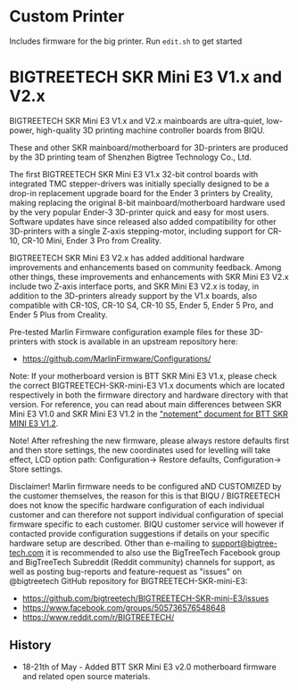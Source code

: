 # Custom Printer 
Includes firmware for the big printer. 
Run `edit.sh` to get started

# BIGTREETECH SKR Mini E3 V1.x and V2.x

BIGTREETECH SKR Mini E3 V1.x and V2.x mainboards are ultra-quiet, low-power, high-quality 3D printing machine controller boards from BIQU.

These and other SKR mainboard/motherboard for 3D-printers are produced by the 3D printing team of Shenzhen Bigtree Technology Co., Ltd. 

The first BIGTREETECH SKR Mini E3 V1.x 32-bit control boards with integrated TMC stepper-drivers was initially specially designed to be a drop-in replacement upgrade board for the Ender 3 printers by Creality, making replacing the original 8-bit mainboard/motherboard hardware used by the very popular Ender-3 3D-printer quick and easy for most users. Software updates have since released also added compatibility for other 3D-printers with a single Z-axis stepping-motor, including support for CR-10, CR-10 Mini, Ender 3 Pro from Creality.

BIGTREETECH SKR Mini E3 V2.x has added additional hardware improvements and enhancements based on community feedback. Among other things, these improvements and enhancements with SKR Mini E3 V2.x include two Z-axis interface ports, and SKR Mini E3 V2.x is today, in addition to the 3D-printers already support by the V1.x boards, also compatible with CR-10S, CR-10 S4, CR-10 S5, Ender 5, Ender 5 Pro, and Ender 5 Plus from Creality.

Pre-tested Marlin Firmware configuration example files for these 3D-printers with stock is available in an upstream repository here:

- https://github.com/MarlinFirmware/Configurations/

Note: If your motherboard version is BTT SKR Mini E3 V1.x, please check the correct BIGTREETECH-SKR-mini-E3 V1.x documents which are located respectively in both the firmware directory and hardware directory with that version. For reference, you can read about main differences between SKR Mini E3 V1.0 and SKR Mini E3 V1.2 in the ["notement" document for BTT SKR MINI E3 V1.2](https://github.com/bigtreetech/BIGTREETECH-SKR-mini-E3/blob/master/hardware/BTT%20SKR%20MINI%20E3%20V1.2/The%20Notement%20of%20BTT%20SKR%20MINI%20E3%20V1.2.pdf).

Note! After refreshing the new firmware, please always restore defaults first and then store settings, the new coordinates used for levelling will take effect, LCD option path: Configuration-> Restore defaults, Configuration-> Store settings.

Disclaimer! Marlin firmware needs to be configured aND CUSTOMIZED by the customer themselves, the reason for this is that BIQU / BIGTREETECH does not know the specific hardware configuration of each individual customer and can therefore not support individual configuration of special firmware specific to each customer. BIQU customer service will however if contacted provide configuration suggestions if details on your specific hardware setup are described. Other than e-mailing to <support@bigtree-tech.com> it is recommended to also use the BigTreeTech Facebook group and BigTreeTech Subreddit (Reddit community) channels for support, as well as posting bug-reports and feature-request as "issues" on @bigtreetech GitHub repository for BIGTREETECH-SKR-mini-E3:

- https://github.com/bigtreetech/BIGTREETECH-SKR-mini-E3/issues
- https://www.facebook.com/groups/505736576548648
- https://www.reddit.com/r/BIGTREETECH/
 
 ## History
 
 - 18-21th of May - Added BTT SKR Mini E3 v2.0 motherboard firmware and related open source materials.
